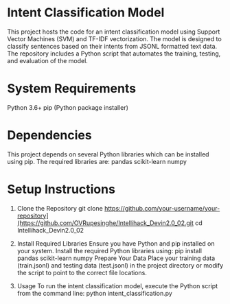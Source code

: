 # Intent Classification Model
This project hosts the code for an intent classification model using Support Vector Machines (SVM) and TF-IDF vectorization. The model is designed to classify sentences based on their intents from JSONL formatted text data. The repository includes a Python script that automates the training, testing, and evaluation of the model.

# System Requirements
Python 3.6+
pip (Python package installer)

# Dependencies
This project depends on several Python libraries which can be installed using pip. The required libraries are:
  pandas
  scikit-learn
  numpy
# Setup Instructions
1. Clone the Repository
  git clone https://github.com/your-username/your-repository](https://github.com/OVRupesinghe/Intellihack_Devin2.0_02.git
cd Intellihack_Devin2.0_02

2. Install Required Libraries
  Ensure you have Python and pip installed on your system. Install the required Python libraries using:
    pip install pandas scikit-learn numpy
  Prepare Your Data
    Place your training data (train.jsonl) and testing data (test.jsonl) in the project directory or modify the script to point to the correct file locations.
   
3. Usage
  To run the intent classification model, execute the Python script from the command line:
  python intent_classification.py


